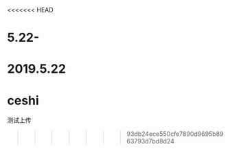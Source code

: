 <<<<<<< HEAD
# 5.22-
2019.5.22
=======
# ceshi
测试上传
>>>>>>> 93db24ece550cfe7890d9695b8963793d7bd8d24
